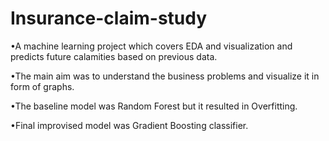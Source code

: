 # Insurance-claim-study

•A machine learning project which covers EDA and visualization and predicts future calamities based on previous data.

•The main aim was to understand the business problems and visualize it in form of graphs.

•The baseline model was Random Forest but it resulted in Overfitting.

•Final improvised model was Gradient Boosting classifier.
